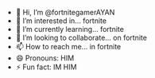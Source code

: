 - 👋 Hi, I’m @fortnitegamerAYAN
- 👀 I’m interested in... fortnite
- 🌱 I’m currently learning... fortnite
- 💞️ I’m looking to collaborate... on fortnite
- 📫 How to reach me... in fortnite
- 😄 Pronouns: HIM
- ⚡ Fun fact: IM HIM 

<!---
fortnitegamerAYAN/fortnitegamerAYAN is a ✨ special ✨ repository because its `README.md` (this file) appears on your GitHub profile.
You can click the Preview link to take a look at your changes.
--->
